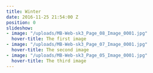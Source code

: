 ```yaml
---
title: Winter
date: 2016-11-25 21:54:00 Z
position: 0
slideshow:
- image: "/uploads/MB-Web-sk3_Page_08_Image_0001.jpg"
  hover-title: The first image
- image: "/uploads/MB-Web-sk3_Page_07_Image_0001.jpg"
  hover-title: The second image
- image: "/uploads/MB-Web-sk3_Page_05_Image_0001.jpg"
  hover-title: The third image
---
```


